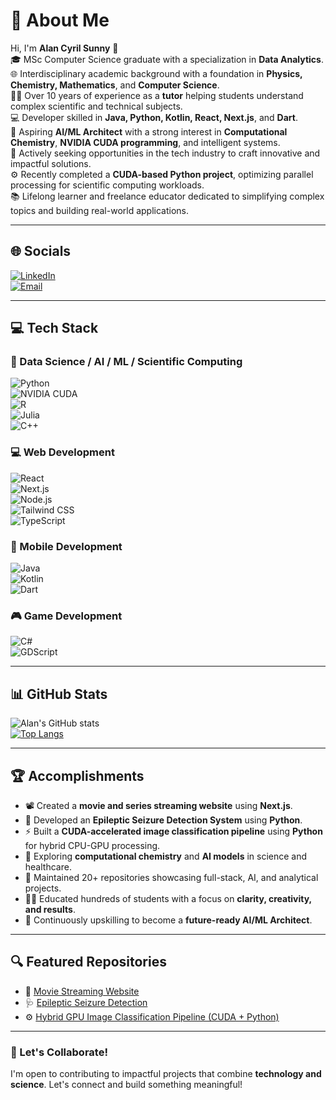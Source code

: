 # 💫 About Me

Hi, I'm **Alan Cyril Sunny** 👋  
🎓 MSc Computer Science graduate with a specialization in **Data Analytics**.  
🌐 Interdisciplinary academic background with a foundation in **Physics, Chemistry, Mathematics**, and **Computer Science**.  
👨‍🏫 Over 10 years of experience as a **tutor** helping students understand complex scientific and technical subjects.  
💻 Developer skilled in **Java, Python, Kotlin, React, Next.js**, and **Dart**.  
🧠 Aspiring **AI/ML Architect** with a strong interest in **Computational Chemistry**, **NVIDIA CUDA programming**, and intelligent systems.  
🚀 Actively seeking opportunities in the tech industry to craft innovative and impactful solutions.  
⚙️ Recently completed a **CUDA-based Python project**, optimizing parallel processing for scientific computing workloads.  
📚 Lifelong learner and freelance educator dedicated to simplifying complex topics and building real-world applications.

---

## 🌐 Socials

[![LinkedIn](https://img.shields.io/badge/LinkedIn-blue?logo=linkedin&logoColor=white)](https://www.linkedin.com/in/alan-cyril-33aa8178/)  
[![Email](https://img.shields.io/badge/Email-alan_cyril%40yahoo.com-red?style=for-the-badge&logo=gmail&logoColor=white)](mailto:alan_cyril@yahoo.com)

---

## 💻 Tech Stack

### 🧠 Data Science / AI / ML / Scientific Computing  
![Python](https://img.shields.io/badge/Python-3776AB?style=for-the-badge&logo=python&logoColor=white)  
![NVIDIA CUDA](https://img.shields.io/badge/NVIDIA%20CUDA-76B900?style=for-the-badge&logo=nvidia&logoColor=white)  
![R](https://img.shields.io/badge/R-276DC3?style=for-the-badge&logo=r&logoColor=white)  
![Julia](https://img.shields.io/badge/Julia-9558B2?style=for-the-badge&logo=julia&logoColor=white)  
![C++](https://img.shields.io/badge/C++-00599C?style=for-the-badge&logo=c%2B%2B&logoColor=white)

### 💻 Web Development  
![React](https://img.shields.io/badge/React-61DAFB?style=for-the-badge&logo=react&logoColor=black)  
![Next.js](https://img.shields.io/badge/Next.js-000000?style=for-the-badge&logo=next.js&logoColor=white)  
![Node.js](https://img.shields.io/badge/Node.js-339933?style=for-the-badge&logo=nodedotjs&logoColor=white)  
![Tailwind CSS](https://img.shields.io/badge/Tailwind%20CSS-06B6D4?style=for-the-badge&logo=tailwindcss&logoColor=white)  
![TypeScript](https://img.shields.io/badge/TypeScript-3178C6?style=for-the-badge&logo=typescript&logoColor=white)

### 📱 Mobile Development  
![Java](https://img.shields.io/badge/Java-007396?style=for-the-badge&logo=java&logoColor=white)  
![Kotlin](https://img.shields.io/badge/Kotlin-0095D5?style=for-the-badge&logo=kotlin&logoColor=white)  
![Dart](https://img.shields.io/badge/Dart-0175C2?style=for-the-badge&logo=dart&logoColor=white)

### 🎮 Game Development  
![C#](https://img.shields.io/badge/C%23-239120?style=for-the-badge&logo=c-sharp&logoColor=white)  
![GDScript](https://img.shields.io/badge/GDScript-478CBF?style=for-the-badge&logo=godot-engine&logoColor=white)

---

## 📊 GitHub Stats

![Alan's GitHub stats](https://github-readme-stats.vercel.app/api?username=dragonpilee&show_icons=true&theme=radical)  
[![Top Langs](https://github-readme-stats.vercel.app/api/top-langs/?username=dragonpilee&layout=compact&theme=radical)](https://github.com/anuraghazra/github-readme-stats)

---

## 🏆 Accomplishments

- 📽 Created a **movie and series streaming website** using **Next.js**.  
- 🧠 Developed an **Epileptic Seizure Detection System** using **Python**.  
- ⚡ Built a **CUDA-accelerated image classification pipeline** using **Python** for hybrid CPU-GPU processing.  
- 🔬 Exploring **computational chemistry** and **AI models** in science and healthcare.  
- 📘 Maintained 20+ repositories showcasing full-stack, AI, and analytical projects.  
- 👨‍🏫 Educated hundreds of students with a focus on **clarity, creativity, and results**.  
- 🎯 Continuously upskilling to become a **future-ready AI/ML Architect**.

---

## 🔍 Featured Repositories

- 🎥 [Movie Streaming Website](https://cinegeek-beta.vercel.app/)  
- 🩺 [Epileptic Seizure Detection](https://github.com/dragonpilee/Epileptic-Seizure-Detection-System)  
- ⚙️ [Hybrid GPU Image Classification Pipeline (CUDA + Python)](https://github.com/dragonpilee/Hybrid-GPU-Image-Classification-Pipeline)

---

### 📢 Let's Collaborate!

I'm open to contributing to impactful projects that combine **technology and science**. Let's connect and build something meaningful!
